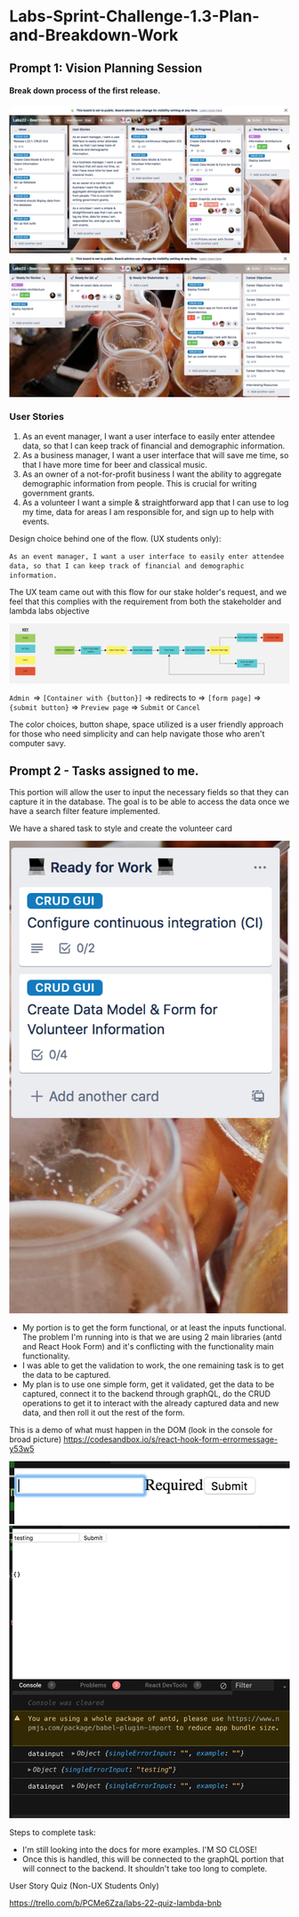 
# Labs-Sprint-Challenge-1.3-Plan-and-Breakdown-Work

## Prompt 1: Vision Planning Session 

#### Break down process of the first release.


<img src="https://github.com/ebisLab/Labs-Sprint-Challenge-1.3-Plan-and-Breakdown-Work/blob/master/Screen%20Shot%202020-03-27%20at%2011.18.57%20AM.png?raw=true">



<img src="https://github.com/ebisLab/Labs-Sprint-Challenge-1.3-Plan-and-Breakdown-Work/blob/master/Screen%20Shot%202020-03-27%20at%2011.20.43%20AM.png?raw=true">


###  User Stories

1. As an event manager, I want a user interface to easily enter attendee data, so that I can keep track of financial and demographic information.
2. As a business manager, I want a user interface that will save me time, so that I have more time for beer and classical music.
3. As an owner of a not-for-profit business I want the ability to aggregate demographic information from people. This is crucial for writing government grants.
4. As a volunteer I want a simple & straightforward app that I can use to log my time, data for areas I am responsible for, and sign up to help with events.

Design choice behind one of the flow. (UX students only):

`
As an event manager, I want a user interface to easily enter attendee data, so that I can keep track of financial and demographic information.
`

The UX team came out with this flow for our stake holder's request, and we feel that this complies with the requirement from both the stakeholder and lambda labs objective

<img src="https://github.com/ebisLab/Labs-Sprint-Challenge-1.3-Plan-and-Breakdown-Work/blob/master/Admin%20Input%20Data%20Flow.png?raw=true">

`Admin `=> `[Container with {button}]` => redirects to => `[form page]` => `{submit button}` => `Preview page` => `Submit`                                                                                or `Cancel`
 
 The color choices, button shape, space utilized is a user friendly approach for those who need simplicity and can help navigate those who aren't computer savy.                                                                                                    
                                                                                                     
## Prompt 2 - Tasks assigned to me.


This portion will allow the user to input the necessary fields so that they can capture it in the database. The goal is to be able to access the data once we have a search filter feature implemented. 

We have a shared task to style and create the volunteer card 

<img src="https://github.com/ebisLab/Labs-Sprint-Challenge-1.3-Plan-and-Breakdown-Work/blob/master/Screen%20Shot%202020-03-27%20at%2012.24.33%20PM.png?raw=true">

- My portion is to get the form functional, or at least the inputs functional. The problem I'm running into is that we are using 2 main libraries (antd and React Hook Form) and it's conflicting with the functionality main functionality.
- I was able to get the validation to work, the one remaining task is to get the data to be captured. 
- My plan is to use one simple form, get it validated, get the data to be captured, connect it to the backend through graphQL, do the CRUD operations to get it to interact with the already captured data and new data, and then roll it out the rest of the form.

This is a demo of what must happen in the DOM (look in the console for broad picture) 
https://codesandbox.io/s/react-hook-form-errormessage-y53w5


<img src="https://github.com/ebisLab/Labs-Sprint-Challenge-1.3-Plan-and-Breakdown-Work/blob/master/Screen%20Shot%202020-03-27%20at%2012.27.35%20PM.png?raw=true">




<img src="https://github.com/ebisLab/Labs-Sprint-Challenge-1.3-Plan-and-Breakdown-Work/blob/master/Screen%20Shot%202020-03-27%20at%2012.28.53%20PM.png?raw=true">


Steps to complete task: 

- I'm still looking into the docs for more examples. I'M SO CLOSE! 
- Once this is handled, this will be connected to the graphQL portion that will connect to the backend. It shouldn't take too long to complete.


User Story Quiz (Non-UX Students Only)

https://trello.com/b/PCMe6Zza/labs-22-quiz-lambda-bnb


